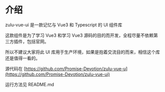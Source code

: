 # 介绍

zulu-vue-ui 是一款记忆与 Vue3 和 Typescript 的 UI 组件库

这款组件是为了学习 Vue3 和学习 Vue3 源码的目的而开发，全程尽量不依赖第三方插件，包括官网。

所以不建议大家将此 UI 库用于生产环境，如果是抱着交流目的而来，相信这个库还是值得一看的。

源代码在 [https://github.com/Promise-Devotion/zulu-vue-u](https://github.com/Promise-Devotion/zulu-vue-ui)

运行方法见 README.md
